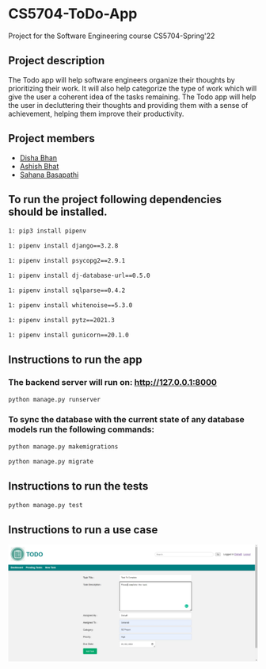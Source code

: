 # CS5704-ToDo-App
Project for the Software Engineering course CS5704-Spring'22

## Project description
The Todo app will help software engineers organize their thoughts by prioritizing their work. It will also help categorize the type of work which will give the user a coherent idea of the tasks remaining. The Todo app will help the user in decluttering their thoughts and providing them with a sense of achievement, helping them improve their productivity.

## Project members
* [Disha Bhan](https://github.com/Disha2494)
* [Ashish Bhat](https://github.com/ashishbhat21)
* [Sahana Basapathi](https://github.com/sahana-bs)

## To run the project following dependencies should be installed.
```
1: pip3 install pipenv
```
```
1: pipenv install django==3.2.8
```
```
1: pipenv install psycopg2==2.9.1
```
```
1: pipenv install dj-database-url==0.5.0
```
```
1: pipenv install sqlparse==0.4.2
```
```
1: pipenv install whitenoise==5.3.0
```
```
1: pipenv install pytz==2021.3
```
```
1: pipenv install gunicorn==20.1.0
```
## Instructions to run the app
### The backend server will run on: http://127.0.0.1:8000
```
python manage.py runserver
```
### To sync the database with the current state of any database models run the following commands:
```
python manage.py makemigrations
```
```
python manage.py migrate
```

## Instructions to run the tests
```
python manage.py test
```

## Instructions to run a use case
![Create Task](images/WhatsApp%20Image%202022-05-06%20at%2010.23.21%20AM.jpeg)
